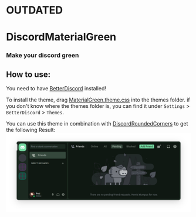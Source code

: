 # OUTDATED


# DiscordMaterialGreen
### Make your discord green

## How to use:
You need to have [BetterDiscord](https://betterdiscord.app/) installed!

To install the theme, drag [MaterialGreen.theme.css](https://github.com/Peti253/DiscordMaterialGreen/blob/main/MaterialGreen.theme.css) into the themes folder.
if you don't know where the themes folder is, you can find it under `Settings` > `BetterDiscord` > `Themes`.

You can use this theme in combination with [DiscordRoundedCorners](https://github.com/Peti253/DiscordRoundedCorner/blob/main/RoundedCorners.theme.css) to get the following Result:
![screenshot](screenshot.png)
